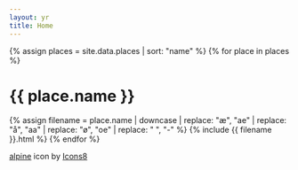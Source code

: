 ```yaml
---
layout: yr
title: Home
---
```



{% assign places = site.data.places | sort: "name" %}
{% for place in places %}
<h1 class="location-name">{{ place.name }}</h1>
{%
    assign filename = place.name |
    downcase |
    replace: "æ", "ae" |
    replace: "å", "aa" |
    replace: "ø", "oe" |
    replace: " ", "-"
%}
{% include {{ filename  }}.html %}
{% endfor %}

<a target="_blank" href="https://icons8.com/icon/6vvNkta8tr68/alps">alpine</a> icon by <a target="_blank" href="https://icons8.com">Icons8</a>

